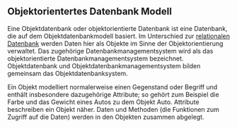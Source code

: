 ## Objektorientertes Datenbank Modell
Eine Objektdatenbank oder objektorientierte Datenbank ist eine Datenbank, die auf dem Objektdatenbankmodell basiert. Im Unterschied zur [relationalen Datenbank](/wiki/programmiersprachen/datenbanken/relational) werden Daten hier als Objekte im Sinne der Objektorientierung verwaltet. Das zugehörige Datenbankmanagementsystem wird als das objektorientierte Datenbankmanagementsystem bezeichnet. Objektdatenbank und Objektdatenbankmanagementsystem bilden gemeinsam das Objektdatenbanksystem.


Ein Objekt modelliert normalerweise einen Gegenstand oder Begriff und enthält insbesondere dazugehörige Attribute; so gehört zum Beispiel die Farbe und das Gewicht eines Autos zu dem Objekt Auto. Attribute beschreiben ein Objekt näher. Daten und Methoden (die Funktionen zum Zugriff auf die Daten) werden in den Objekten zusammen abgelegt.